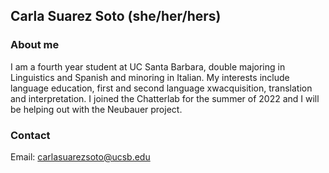 ## Carla Suarez Soto (she/her/hers)

### About me

I am a fourth year student at UC Santa Barbara, double majoring in Linguistics and Spanish and minoring in Italian. My interests include language education, first and second language xwacquisition, translation and interpretation. I joined the Chatterlab for the summer of 2022 and I will be helping out with the Neubauer project.

### Contact 
Email: carlasuarezsoto@ucsb.edu